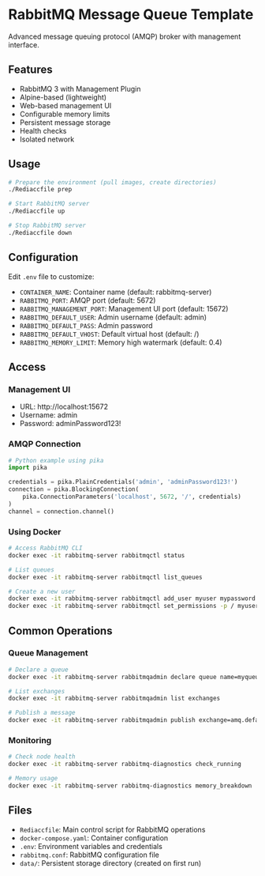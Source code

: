 # RabbitMQ Message Queue Template

Advanced message queuing protocol (AMQP) broker with management interface.

## Features

- RabbitMQ 3 with Management Plugin
- Alpine-based (lightweight)
- Web-based management UI
- Configurable memory limits
- Persistent message storage
- Health checks
- Isolated network

## Usage

```bash
# Prepare the environment (pull images, create directories)
./Rediaccfile prep

# Start RabbitMQ server
./Rediaccfile up

# Stop RabbitMQ server
./Rediaccfile down
```

## Configuration

Edit `.env` file to customize:

- `CONTAINER_NAME`: Container name (default: rabbitmq-server)
- `RABBITMQ_PORT`: AMQP port (default: 5672)
- `RABBITMQ_MANAGEMENT_PORT`: Management UI port (default: 15672)
- `RABBITMQ_DEFAULT_USER`: Admin username (default: admin)
- `RABBITMQ_DEFAULT_PASS`: Admin password
- `RABBITMQ_DEFAULT_VHOST`: Default virtual host (default: /)
- `RABBITMQ_MEMORY_LIMIT`: Memory high watermark (default: 0.4)

## Access

### Management UI
- URL: http://localhost:15672
- Username: admin
- Password: adminPassword123!

### AMQP Connection
```python
# Python example using pika
import pika

credentials = pika.PlainCredentials('admin', 'adminPassword123!')
connection = pika.BlockingConnection(
    pika.ConnectionParameters('localhost', 5672, '/', credentials)
)
channel = connection.channel()
```

### Using Docker
```bash
# Access RabbitMQ CLI
docker exec -it rabbitmq-server rabbitmqctl status

# List queues
docker exec -it rabbitmq-server rabbitmqctl list_queues

# Create a new user
docker exec -it rabbitmq-server rabbitmqctl add_user myuser mypassword
docker exec -it rabbitmq-server rabbitmqctl set_permissions -p / myuser ".*" ".*" ".*"
```

## Common Operations

### Queue Management
```bash
# Declare a queue
docker exec -it rabbitmq-server rabbitmqadmin declare queue name=myqueue durable=true

# List exchanges
docker exec -it rabbitmq-server rabbitmqadmin list exchanges

# Publish a message
docker exec -it rabbitmq-server rabbitmqadmin publish exchange=amq.default routing_key=myqueue payload="Hello World"
```

### Monitoring
```bash
# Check node health
docker exec -it rabbitmq-server rabbitmq-diagnostics check_running

# Memory usage
docker exec -it rabbitmq-server rabbitmq-diagnostics memory_breakdown
```

## Files

- `Rediaccfile`: Main control script for RabbitMQ operations
- `docker-compose.yaml`: Container configuration
- `.env`: Environment variables and credentials
- `rabbitmq.conf`: RabbitMQ configuration file
- `data/`: Persistent storage directory (created on first run)